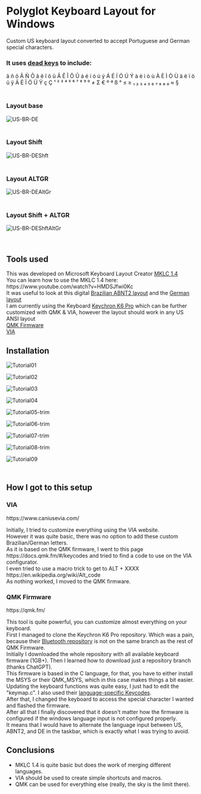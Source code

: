 <!-- #######  HEY, I AM THE SOURCE EDITOR! #########-->
<h1>Polyglot Keyboard Layout for Windows</h1>
<p>Custom US keyboard layout converted to accept Portuguese and German special characters.</p>
<h3>It uses <a href="https://en.wikipedia.org/wiki/Dead_key">dead keys</a> to include:</h3>
<p>&atilde; &ntilde; &otilde; &Atilde; &Ntilde; &Otilde; &acirc; &ecirc; &icirc; &ocirc; &ucirc; &Acirc; &Ecirc; &Icirc; &Ocirc; &Ucirc; &aacute; &eacute; &iacute; &oacute; &uacute; &yacute; &Aacute; &Eacute; &Iacute; &Oacute; &Uacute; &Yacute; &agrave; &egrave; &igrave; &ograve; &ugrave; &Agrave; &Egrave; &Igrave; &Ograve; &Ugrave; &auml; &euml; &iuml; &ouml; &uuml; &yuml; &Auml; &Euml; &Iuml; &Ouml; &Uuml; &Yuml; ç Ç &sup1; &sup2; &sup3; ⁴ ⁵ ⁶ ⁷ ⁸ ⁹ ⁰ &ne; &Sigma; &euro; &ordm; &ordf; &szlig; &deg; &le; &ge; ₁ ₂ ₃ ₄ ₅ ₆ ₇ ₈ ₉ ₀ &asymp; &sect;</p>

<h3><br />Layout base</h3>

![US-BR-DE](https://user-images.githubusercontent.com/15069239/229212255-5c38a18c-41e2-410a-a29d-4f6f25439ccb.jpg)


<h3><br />Layout Shift</h3>

![US-BR-DEShft](https://user-images.githubusercontent.com/15069239/229212303-c9859f00-33d8-4cd6-a2a7-47bcb3bfe6b4.jpg)


<h3><br />Layout ALTGR</h3>

![US-BR-DEAltGr](https://user-images.githubusercontent.com/15069239/229212329-81509465-ccb5-4dde-a507-35b00e00b8f8.jpg)


<h3><br />Layout Shift + ALTGR</h3>

![US-BR-DEShftAltGr](https://user-images.githubusercontent.com/15069239/229212377-24dbdde8-ee25-4b65-8fc7-d00ffae62354.jpg)


<p>&nbsp;</p>

<h2>Tools used</h2>
<p>This was developed on Microsoft Keyboard Layout Creator <a href="https://www.microsoft.com/en-us/download/details.aspx?id=102134">MKLC 1.4</a>
</br>You can learn how to use the MKLC 1.4 here: https://www.youtube.com/watch?v=HMDSJfwi0Kc
</br>It was useful to look at this digital <a href="https://learn.microsoft.com/en-us/globalization/keyboards/kbdbr_2">Brazilian ABNT2 layout</a> and the <a href="https://learn.microsoft.com/en-us/globalization/keyboards/kbdgr">German layout</a>
</br>I am currently using the Keyboard <a href="https://www.keychron.com/pages/keychron-k6-pro">Keychron K6 Pro</a> which can be further customized with QMK &amp; VIA, however the layout should work in any US ANSI layout<br /><a href="https://qmk.fm/">QMK Firmware</a><br /><a href="https://www.caniusevia.com/">VIA</a></p>

<h2>Installation</h2>

![Tutorial01](https://user-images.githubusercontent.com/15069239/229212620-375279e6-5e2b-4795-a0fd-cbbcd7cc35c0.jpg)


![Tutorial02](https://user-images.githubusercontent.com/15069239/229212632-1d79d91e-52c5-43e0-bb84-183344144971.jpg)


![Tutorial03](https://user-images.githubusercontent.com/15069239/229212651-be84f442-a285-43fa-a5de-a84c64d004db.jpg)


![Tutorial04](https://user-images.githubusercontent.com/15069239/229212661-8f005a13-51d1-46a8-b0cb-8de35f2e26eb.jpg)


![Tutorial05-trim](https://user-images.githubusercontent.com/15069239/229213347-fe9fad6f-69b8-460d-bdbb-6e19949b9b9e.jpg)


![Tutorial06-trim](https://user-images.githubusercontent.com/15069239/229213373-3bd79d17-53c4-42c0-957a-4ee66827a6e8.jpg)


![Tutorial07-trim](https://user-images.githubusercontent.com/15069239/229213449-469e2e8e-6788-4c7c-ba39-37577b7989fa.jpg)


![Tutorial08-trim](https://user-images.githubusercontent.com/15069239/229213477-b5add394-75df-41d0-8d4c-5d1856b699e0.jpg)


![Tutorial09](https://user-images.githubusercontent.com/15069239/229212778-f2a1cc3d-13a3-450d-bd9c-29c23b70b00f.jpg)


<h2><br />How I got to this setup</h2>

<h3>VIA</a></h3>
<p>https://www.caniusevia.com/</p>
<p>Initially, I tried to customize everything using the VIA website.<br />However it was quite basic, there was no option to add these custom Brazilian/German letters.<br />As it is based on the QMK firmware, I went to this page https://docs.qmk.fm/#/keycodes and tried to find a code to use on the VIA configurator.<br />I even tried to use a macro trick to get to ALT + XXXX https://en.wikipedia.org/wiki/Alt_code <br />As nothing worked, I moved to the QMK firmware.</p>

<h3>QMK Firmware</a></h3>
<p>https://qmk.fm/</p>
<p>This tool is quite powerful, you can customize almost everything on your keyboard.
<br />First I managed to clone the Keychron K6 Pro repository. Which was a pain, because their <a href="https://github.com/Keychron/qmk_firmware/tree/bluetooth_playground">Bluetooth repository</a> is not on the same branch as the rest of QMK Firmware.
<br />Initially I downloaded the whole repository with all available keyboard firmware (1GB+). Then I learned how to download just a repository branch (thanks ChatGPT).<br />This firmware is based in the C language, for that, you have to either install the MSYS or their QMK_MSYS, which in this case makes things a bit easier.<br />Updating the keyboard functions was quite easy, I just had to edit the "keymap.c". I also used their <a href="https://docs.qmk.fm/#/reference_keymap_extras">language-specific Keycodes</a>.<br />After that, I changed the keyboard to access the special character I wanted and flashed the firmware.<br />After all that I finally discovered that it doesn't matter how the firmware is configured if the windows language input is not configured properly.<br />It means that I would have to alternate the language input between US, ABNT2, and DE in the taskbar, which is exactly what I was trying to avoid.</p>
<h2>Conclusions</h2>
<ul>
<li>MKLC 1.4 is quite basic but does the work of merging different languages.</li>
<li>VIA should be used to create simple shortcuts and macros.</li>
<li>QMK can be used for everything else (really, the sky is the limit there).</li>
</ul>
